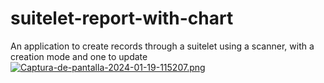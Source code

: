 # suitelet-report-with-chart
An application to create records through a suitelet using a scanner, with a creation mode and one to update
[![Captura-de-pantalla-2024-01-19-115207.png](https://i.postimg.cc/sgYPsm9X/Captura-de-pantalla-2024-01-19-115207.png)](https://postimg.cc/Wd4q7MyL)
